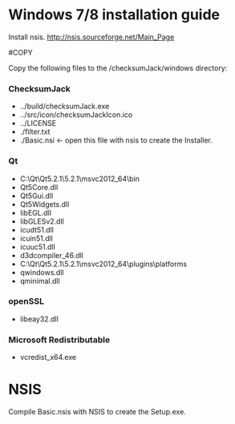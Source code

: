 # Windows 7/8 installation guide

Install nsis.
http://nsis.sourceforge.net/Main_Page

#COPY

Copy the following files to the /checksumJack/windows directory:

### ChecksumJack

* ../build/checksumJack.exe
* ../src/icon/checksumJackIcon.ico
* ../LICENSE
* ./filter.txt
* ./Basic.nsi <- open this file with nsis to create the Installer.

### Qt

* C:\Qt\Qt5.2.1\5.2.1\msvc2012_64\bin
* Qt5Core.dll
* Qt5Gui.dll
* Qt5Widgets.dll
* libEGL.dll
* libGLESv2.dll
* icudt51.dll
* icuin51.dll
* icuuc51.dll
* d3dcompiler_46.dll
* C:\Qt\Qt5.2.1\5.2.1\msvc2012_64\plugins\platforms
* qwindows.dll
* qminimal.dll

### openSSL

* libeay32.dll

### Microsoft Redistributable

* vcredist_x64.exe


# NSIS

Compile Basic.nsis with NSIS to create the Setup.exe.
